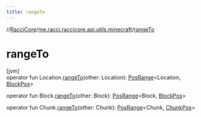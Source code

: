 ```yaml
---
title: rangeTo
---
```

//[RacciCore](../../index.html)/[me.racci.raccicore.api.utils.minecraft](index.html)/[rangeTo](range-to.html)



# rangeTo



[jvm]\
operator fun Location.[rangeTo](range-to.html)(other: Location): [PosRange](-pos-range/index.html)&lt;Location, [BlockPos](-block-pos/index.html)&gt;

operator fun Block.[rangeTo](range-to.html)(other: Block): [PosRange](-pos-range/index.html)&lt;Block, [BlockPos](-block-pos/index.html)&gt;

operator fun Chunk.[rangeTo](range-to.html)(other: Chunk): [PosRange](-pos-range/index.html)&lt;Chunk, [ChunkPos](-chunk-pos/index.html)&gt;





